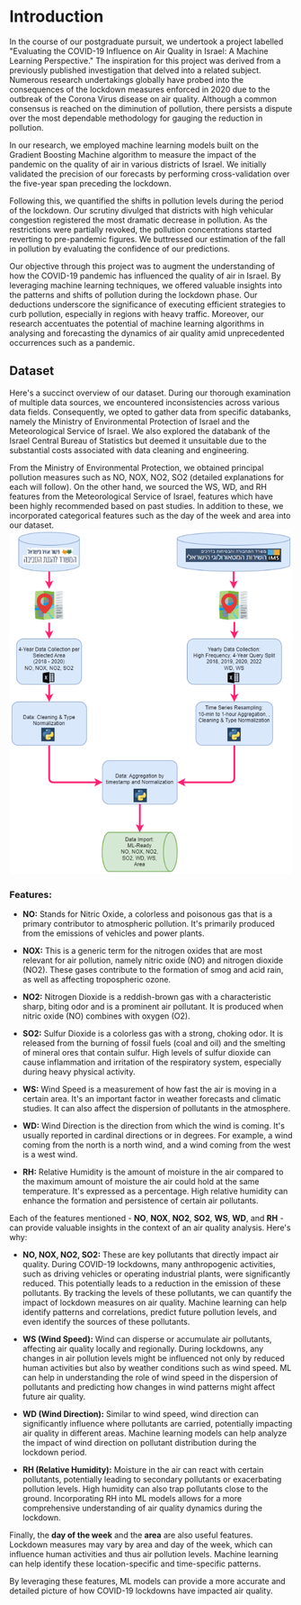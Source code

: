 # Introduction

In the course of our postgraduate pursuit, we undertook a project labelled "Evaluating the COVID-19 Influence on Air Quality in Israel: A Machine Learning Perspective." The inspiration for this project was derived from a previously published investigation that delved into a related subject. Numerous research undertakings globally have probed into the consequences of the lockdown measures enforced in 2020 due to the outbreak of the Corona Virus disease on air quality. Although a common consensus is reached on the diminution of pollution, there persists a dispute over the most dependable methodology for gauging the reduction in pollution.

In our research, we employed machine learning models built on the Gradient Boosting Machine algorithm to measure the impact of the pandemic on the quality of air in various districts of Israel. We initially validated the precision of our forecasts by performing cross-validation over the five-year span preceding the lockdown.

Following this, we quantified the shifts in pollution levels during the period of the lockdown. Our scrutiny divulged that districts with high vehicular congestion registered the most dramatic decrease in pollution. As the restrictions were partially revoked, the pollution concentrations started reverting to pre-pandemic figures. We buttressed our estimation of the fall in pollution by evaluating the confidence of our predictions.

Our objective through this project was to augment the understanding of how the COVID-19 pandemic has influenced the quality of air in Israel. By leveraging machine learning techniques, we offered valuable insights into the patterns and shifts of pollution during the lockdown phase. Our deductions underscore the significance of executing efficient strategies to curb pollution, especially in regions with heavy traffic. Moreover, our research accentuates the potential of machine learning algorithms in analysing and forecasting the dynamics of air quality amid unprecedented occurrences such as a pandemic.


## Dataset

Here's a succinct overview of our dataset. During our thorough examination of multiple data sources, we encountered inconsistencies across various data fields. Consequently, we opted to gather data from specific databanks, namely the Ministry of Environmental Protection of Israel and the Meteorological Service of Israel. We also explored the databank of the Israel Central Bureau of Statistics but deemed it unsuitable due to the substantial costs associated with data cleaning and engineering.

From the Ministry of Environmental Protection, we obtained principal pollution measures such as NO, NOX, NO2, SO2 (detailed explanations for each will follow). On the other hand, we sourced the WS, WD, and RH features from the Meteorological Service of Israel, features which have been highly recommended based on past studies. In addition to these, we incorporated categorical features such as the day of the week and area into our dataset.
![](img/diagram.png)


### Features:
* **NO:** Stands for Nitric Oxide, a colorless and poisonous gas that is a primary contributor to atmospheric pollution. It's primarily produced from the emissions of vehicles and power plants.

* **NOX:** This is a generic term for the nitrogen oxides that are most relevant for air pollution, namely nitric oxide (NO) and nitrogen dioxide (NO2). These gases contribute to the formation of smog and acid rain, as well as affecting tropospheric ozone.

* **NO2:** Nitrogen Dioxide is a reddish-brown gas with a characteristic sharp, biting odor and is a prominent air pollutant. It is produced when nitric oxide (NO) combines with oxygen (O2).

* **SO2:** Sulfur Dioxide is a colorless gas with a strong, choking odor. It is released from the burning of fossil fuels (coal and oil) and the smelting of mineral ores that contain sulfur. High levels of sulfur dioxide can cause inflammation and irritation of the respiratory system, especially during heavy physical activity.

* **WS:** Wind Speed is a measurement of how fast the air is moving in a certain area. It's an important factor in weather forecasts and climatic studies. It can also affect the dispersion of pollutants in the atmosphere.

* **WD:** Wind Direction is the direction from which the wind is coming. It's usually reported in cardinal directions or in degrees. For example, a wind coming from the north is a north wind, and a wind coming from the west is a west wind.

* **RH:** Relative Humidity is the amount of moisture in the air compared to the maximum amount of moisture the air could hold at the same temperature. It's expressed as a percentage. High relative humidity can enhance the formation and persistence of certain air pollutants.

Each of the features mentioned - **NO**, **NOX**, **NO2**, **SO2**, **WS**, **WD**, and **RH** - can provide valuable insights in the context of an air quality analysis. Here's why:

* **NO, NOX, NO2, SO2:** These are key pollutants that directly impact air quality. During COVID-19 lockdowns, many anthropogenic activities, such as driving vehicles or operating industrial plants, were significantly reduced. This potentially leads to a reduction in the emission of these pollutants. By tracking the levels of these pollutants, we can quantify the impact of lockdown measures on air quality. Machine learning can help identify patterns and correlations, predict future pollution levels, and even identify the sources of these pollutants.

* **WS (Wind Speed):** Wind can disperse or accumulate air pollutants, affecting air quality locally and regionally. During lockdowns, any changes in air pollution levels might be influenced not only by reduced human activities but also by weather conditions such as wind speed. ML can help in understanding the role of wind speed in the dispersion of pollutants and predicting how changes in wind patterns might affect future air quality.

* **WD (Wind Direction):** Similar to wind speed, wind direction can significantly influence where pollutants are carried, potentially impacting air quality in different areas. Machine learning models can help analyze the impact of wind direction on pollutant distribution during the lockdown period.

* **RH (Relative Humidity):** Moisture in the air can react with certain pollutants, potentially leading to secondary pollutants or exacerbating pollution levels. High humidity can also trap pollutants close to the ground. Incorporating RH into ML models allows for a more comprehensive understanding of air quality dynamics during the lockdown.

Finally, the **day of the week** and the **area** are also useful features. Lockdown measures may vary by area and day of the week, which can influence human activities and thus air pollution levels. Machine learning can help identify these location-specific and time-specific patterns.

By leveraging these features, ML models can provide a more accurate and detailed picture of how COVID-19 lockdowns have impacted air quality.
